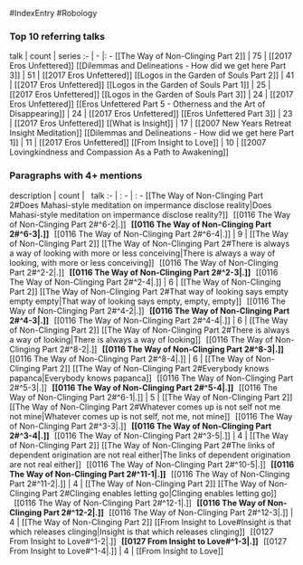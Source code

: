 #IndexEntry #Robology

### Top 10 referring talks
talk | count | series
:- | - |: -
[[The Way of Non-Clinging Part 2]] | 75 | [[2017 Eros Unfettered]]
[[Dilemmas and Delineations - How did we get here Part 3]] | 51 | [[2017 Eros Unfettered]]
[[Logos in the Garden of Souls Part 2]] | 41 | [[2017 Eros Unfettered]]
[[Logos in the Garden of Souls Part 1]] | 25 | [[2017 Eros Unfettered]]
[[Logos in the Garden of Souls Part 3]] | 24 | [[2017 Eros Unfettered]]
[[Eros Unfettered Part 5 - Otherness and the Art of Disappearing]] | 24 | [[2017 Eros Unfettered]]
[[Eros Unfettered Part 3]] | 23 | [[2017 Eros Unfettered]]
[[What is Insight]] | 17 | [[2007 New Years Retreat Insight Meditation]]
[[Dilemmas and Delineations - How did we get here Part 1]] | 11 | [[2017 Eros Unfettered]]
[[From Insight to Love]] | 10 | [[2007 Lovingkindness and Compassion As a Path to Awakening]]

### Paragraphs with 4+ mentions
description | count | &nbsp;&nbsp;talk
:- | : - | : -
[[The Way of Non-Clinging Part 2#Does Mahasi-style meditation on impermance disclose reality\|Does Mahasi-style meditation on impermance disclose reality?]] &nbsp;&nbsp;[[0116 The Way of Non-Clinging Part 2#^6-2\|.]] &nbsp; **[[0116 The Way of Non-Clinging Part 2#^6-3\|.]]** &nbsp; [[0116 The Way of Non-Clinging Part 2#^6-4\|.]] | 9 | [[The Way of Non-Clinging Part 2]]
[[The Way of Non-Clinging Part 2#There is always a way of looking with more or less conceiving\|There is always a way of looking, with more or less conceiving]] &nbsp;&nbsp;[[0116 The Way of Non-Clinging Part 2#^2-2\|.]] &nbsp; **[[0116 The Way of Non-Clinging Part 2#^2-3\|.]]** &nbsp; [[0116 The Way of Non-Clinging Part 2#^2-4\|.]] | 6 | [[The Way of Non-Clinging Part 2]]
[[The Way of Non-Clinging Part 2#That way of looking says empty empty empty\|That way of looking says empty, empty, empty]] &nbsp;&nbsp;[[0116 The Way of Non-Clinging Part 2#^4-2\|.]] &nbsp; **[[0116 The Way of Non-Clinging Part 2#^4-3\|.]]** &nbsp; [[0116 The Way of Non-Clinging Part 2#^4-4\|.]] | 6 | [[The Way of Non-Clinging Part 2]]
[[The Way of Non-Clinging Part 2#There is always a way of looking\|There is always a way of looking]] &nbsp;&nbsp;[[0116 The Way of Non-Clinging Part 2#^8-2\|.]] &nbsp; **[[0116 The Way of Non-Clinging Part 2#^8-3\|.]]** &nbsp; [[0116 The Way of Non-Clinging Part 2#^8-4\|.]] | 6 | [[The Way of Non-Clinging Part 2]]
[[The Way of Non-Clinging Part 2#Everybody knows papanca\|Everybody knows papanca]] &nbsp;&nbsp;[[0116 The Way of Non-Clinging Part 2#^5-3\|.]] &nbsp; **[[0116 The Way of Non-Clinging Part 2#^5-4\|.]]** &nbsp; [[0116 The Way of Non-Clinging Part 2#^6-1\|.]] | 5 | [[The Way of Non-Clinging Part 2]]
[[The Way of Non-Clinging Part 2#Whatever comes up is not self not me not mine\|Whatever comes up is not self, not me, not mine]] &nbsp;&nbsp;[[0116 The Way of Non-Clinging Part 2#^3-3\|.]] &nbsp; **[[0116 The Way of Non-Clinging Part 2#^3-4\|.]]** &nbsp; [[0116 The Way of Non-Clinging Part 2#^3-5\|.]] | 4 | [[The Way of Non-Clinging Part 2]]
[[The Way of Non-Clinging Part 2#The links of dependent origination are not real either\|The links of dependent origination are not real either]] &nbsp;&nbsp;[[0116 The Way of Non-Clinging Part 2#^10-5\|.]] &nbsp; **[[0116 The Way of Non-Clinging Part 2#^11-1\|.]]** &nbsp; [[0116 The Way of Non-Clinging Part 2#^11-2\|.]] | 4 | [[The Way of Non-Clinging Part 2]]
[[The Way of Non-Clinging Part 2#Clinging enables letting go\|Clinging enables letting go]] &nbsp;&nbsp;[[0116 The Way of Non-Clinging Part 2#^12-1\|.]] &nbsp; **[[0116 The Way of Non-Clinging Part 2#^12-2\|.]]** &nbsp; [[0116 The Way of Non-Clinging Part 2#^12-3\|.]] | 4 | [[The Way of Non-Clinging Part 2]]
[[From Insight to Love#Insight is that which releases clinging\|Insight is that which releases clinging]] &nbsp;&nbsp;[[0127 From Insight to Love#^1-2\|.]] &nbsp; **[[0127 From Insight to Love#^1-3\|.]]** &nbsp; [[0127 From Insight to Love#^1-4\|.]] | 4 | [[From Insight to Love]]

